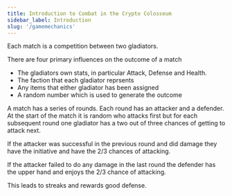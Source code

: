 ```yaml
---
title: Introduction to Combat in the Crypto Colosseum
sidebar_label: Introduction
slug: '/gamemechanics'
---
```


Each match is a competition between two gladiators.

There are four primary influences on the outcome of a match
* The gladiators own stats, in particular Attack, Defense and Health.
* The faction that each gladiator reprsents
* Any items that either gladiator has been assigned
* A random number which is used to generate the outcome

A match has a series of rounds.  Each round has an attacker and a defender.
At the start of the match it is random who attacks first but for each subsequent round one gladiator has a two out of three chances of getting to attack next.

If the attacker was successful in the previous round and did damage they have the initiative and have the 2/3 chances of attacking.

If the attacker failed to do any damage in the last round the defender has the upper hand and enjoys the 2/3 chance of attacking.

This leads to streaks and rewards good defense.

